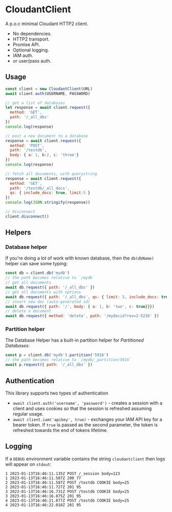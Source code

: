 # CloudantClient

A p.o.c minimal Cloudant HTTP2 client.

- No dependencies.
- HTTP2 transport.
- Promise API.
- Optional logging.
- IAM auth.
- or user/pass auth.

## Usage

```js
const client = new CloudantClient(URL)
await client.auth(USERNAME, PASSWORD)

// get a list of databases
let response = await client.request({
  method: 'GET',
  path: '/_all_dbs'
})
console.log(response)

// post a new document to a database
response = await client.request({
  method: 'POST',
  path: '/testdb',
  body: { a: 1, b:2, c: 'three'}
})
console.log(response)

// fetch all documents, with querystring
response = await client.request({
  method: 'GET',
  path: '/testdb/_all_docs',
  qs: { include_docs: true, limit:5 }
})
console.log(JSON.stringify(response))

// disconnect
client.disconnect()
```

## Helpers

### Database helper

If you're doing a lot of work with known database, then the `db(dbName)` helper can save some typing:

```js
const db = client.db('mydb')
// the path becomes relative to `/mydb`
// get all documents
await db.request({ path: '/_all_dbs' })
// get all documents with options
await db.request({ path: '/_all_dbs', qs: { limit: 5, include_docs: true } })
// insert new doc (auto-generated id)
await db.request({ path: '/', body: { a: 1, b: 'two', c: true}}})
// delete a document
await db.request({ method: 'delete', path: '/mydocid?rev=2-5216' })
```

### Partition helper

The Database Helper has a built-in partition helper for _Partitioned Databases_:

```js
const p = client.db('mydb').partition('5916')
// the path becomes relative to `/mydb/_partition/5916`
await p.request({ path: '/_all_dbs' })
```

## Authentication

This library supports two types of authentication

- `await client.auth('username', 'password')` - creates a session with a client and uses cookies so that the session is refreshed assuming regular usage.
- `await client.iam('apikey', true)` - exchanges your IAM API key for a bearer token. If `true` is passed as the second parameter, the token is refreshed towards the end of tokens lifetime.

## Logging

If a `DEBUG` environment variable contains the string `cloudantclient` then logs will appear on `stdout`:

```
1 2023-01-13T16:46:11.135Z POST /_session body=123
1 2023-01-13T16:46:11.587Z 200 77
2 2023-01-13T16:46:11.587Z POST /testdb COOKIE body=25
2 2023-01-13T16:46:11.727Z 201 95
3 2023-01-13T16:46:16.731Z POST /testdb COOKIE body=25
3 2023-01-13T16:46:16.875Z 201 95
4 2023-01-13T16:46:21.877Z POST /testdb COOKIE body=25
4 2023-01-13T16:46:22.010Z 201 95
```